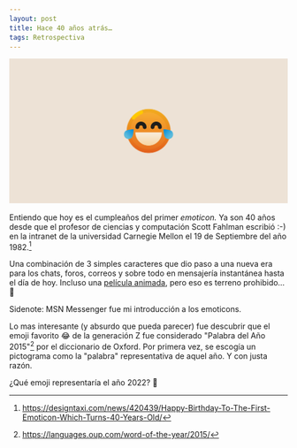 ```yaml
---
layout: post
title: Hace 40 años atrás… 
tags: Retrospectiva
---
```

![Emoji](/public/images/posts/post_smiley_hero_2x.png)

Entiendo que hoy es el cumpleaños del primer _emoticon._ Ya son 40 años desde que el profesor de ciencias y computación Scott Fahlman escribió :-) en la intranet de la universidad Carnegie Mellon el 19 de Septiembre del año 1982.[^fn-history]

Una combinación de 3 simples caracteres que dio paso a una nueva era para los chats, foros, correos y sobre todo en mensajería instantánea hasta el día de hoy. Incluso una [película animada](https://es.wikipedia.org/wiki/Emoji:_la_pel%C3%ADcula), pero eso es terreno prohibido… 💩

Sidenote: MSN Messenger fue mi introducción a los emoticons.

Lo mas interesante (y absurdo que pueda parecer) fue descubrir que el emoji favorito 😂 de la generación Z fue considerado "Palabra del Año 2015"[^fn-word] por el diccionario de Oxford. Por primera vez, se escogía un pictograma como la "palabra" representativa de aquel año. Y con justa razón.

¿Qué emoji representaría el año 2022? 👀

[^fn-history]: https://designtaxi.com/news/420439/Happy-Birthday-To-The-First-Emoticon-Which-Turns-40-Years-Old/
[^fn-word]: https://languages.oup.com/word-of-the-year/2015/